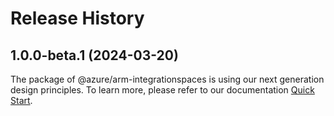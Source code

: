 # Release History
    
## 1.0.0-beta.1 (2024-03-20)

The package of @azure/arm-integrationspaces is using our next generation design principles. To learn more, please refer to our documentation [Quick Start](https://aka.ms/js-track2-quickstart).
